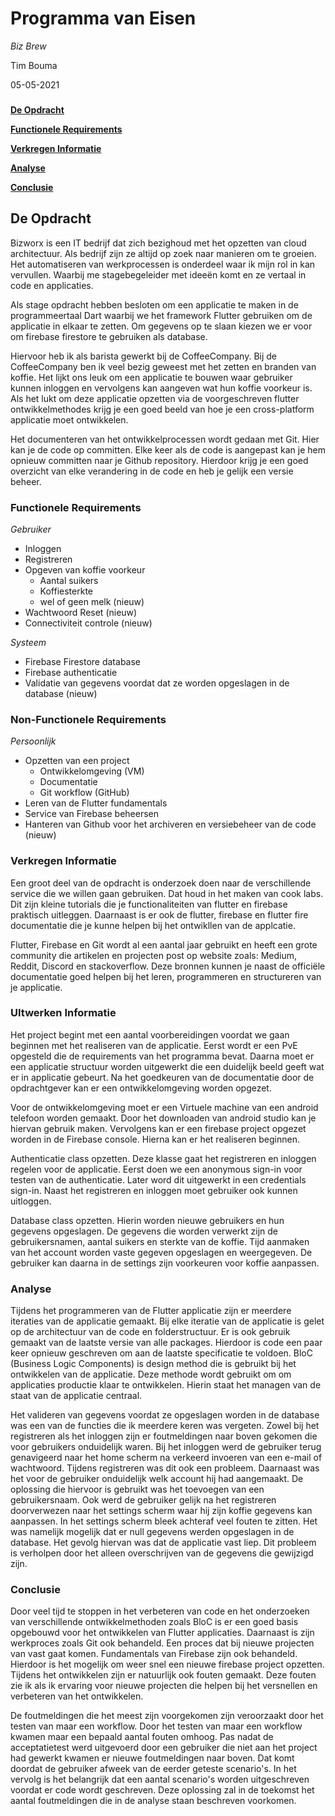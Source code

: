 # **Programma van Eisen**

_Biz Brew_

Tim Bouma

05-05-2021



###

**[De Opdracht](#_4ksmpuwq7wsj)**

**[Functionele Requirements](#_hutbsa91lnkb)**

**[Verkregen Informatie](#_amo7h93l7bpz)**

**[Analyse](#_bqzha59ilid)**

**[Conclusie](#_raqp7uxlu08c)**



## De Opdracht

Bizworx is een IT bedrijf dat zich bezighoud met het opzetten van cloud architectuur. Als bedrijf zijn ze altijd op zoek naar manieren om te groeien. Het automatiseren van werkprocessen is onderdeel waar ik mijn rol in kan vervullen. Waarbij me stagebegeleider met ideeën komt en ze vertaal in code en applicaties.

Als stage opdracht hebben besloten om een applicatie te maken in de programmeertaal Dart waarbij we het framework Flutter gebruiken om de applicatie in elkaar te zetten. Om gegevens op te slaan kiezen we er voor om firebase firestore te gebruiken als database.

Hiervoor heb ik als barista gewerkt bij de CoffeeCompany. Bij de CoffeeCompany ben ik veel bezig geweest met het zetten en branden van koffie. Het lijkt ons leuk om een applicatie te bouwen waar gebruiker kunnen inloggen en vervolgens kan aangeven wat hun koffie voorkeur is. Als het lukt om deze applicatie opzetten via de voorgeschreven flutter ontwikkelmethodes krijg je een goed beeld van hoe je een cross-platform applicatie moet ontwikkelen.

Het documenteren van het ontwikkelprocessen wordt gedaan met Git. Hier kan je de code op committen. Elke keer als de code is aangepast kan je hem opnieuw committen naar je Github repository. Hierdoor krijg je een goed overzicht van elke verandering in de code en heb je gelijk een versie beheer.

### Functionele Requirements

_Gebruiker_

- Inloggen
- Registreren
- Opgeven van koffie voorkeur
  - Aantal suikers
  - Koffiesterkte
  - wel of geen melk (nieuw)
- Wachtwoord Reset (nieuw)
- Connectiviteit controle (nieuw)

_Systeem_

- Firebase Firestore database
- Firebase authenticatie
- Validatie van gegevens voordat dat ze worden opgeslagen in de database (nieuw)

### Non-Functionele Requirements

_Persoonlijk_

- Opzetten van een project
  - Ontwikkelomgeving (VM)
  - Documentatie
  - Git workflow (GitHub)
- Leren van de Flutter fundamentals
- Service van Firebase beheersen
- Hanteren van Github voor het archiveren en versiebeheer van de code (nieuw)

### Verkregen Informatie

Een groot deel van de opdracht is onderzoek doen naar de verschillende service die we willen gaan gebruiken. Dat houd in het maken van cook labs. Dit zijn kleine tutorials die je functionaliteiten van flutter en firebase praktisch uitleggen. Daarnaast is er ook de flutter, firebase en flutter fire documentatie die je kunne helpen bij het ontwikllen van de applcatie.

Flutter, Firebase en Git wordt al een aantal jaar gebruikt en heeft een grote community die artikelen en projecten post op website zoals: Medium, Reddit, Discord en stackoverflow. Deze bronnen kunnen je naast de officiële documentatie goed helpen bij het leren, programmeren en structureren van je applicatie.

### UItwerken Informatie

Het project begint met een aantal voorbereidingen voordat we gaan beginnen met het realiseren van de applicatie. Eerst wordt er een PvE opgesteld die de requirements van het programma bevat. Daarna moet er een applicatie structuur worden uitgewerkt die een duidelijk beeld geeft wat er in applicatie gebeurt. Na het goedkeuren van de documentatie door de opdrachtgever kan er een ontwikkelomgeving worden opgezet.

Voor de ontwikkelomgeving moet er een Virtuele machine van een android telefoon worden gemaakt. Door het downloaden van android studio kan je hiervan gebruik maken. Vervolgens kan er een firebase project opgezet worden in de Firebase console. Hierna kan er het realiseren beginnen.


Authenticatie class opzetten. Deze klasse gaat het registreren en inloggen regelen voor de applicatie. Eerst doen we een anonymous sign-in voor testen van de authenticatie. Later word dit uitgewerkt in een credentials sign-in. Naast het registreren en inloggen moet gebruiker ook kunnen uitloggen.

Database class opzetten. Hierin worden nieuwe gebruikers en hun gegevens opgeslagen. De gegevens die worden verwerkt zijn de gebruikersnamen, aantal suikers en sterkte van de koffie. Tijd aanmaken van het account worden vaste gegeven opgeslagen en weergegeven. De gebruiker kan daarna in de settings zijn voorkeuren voor koffie aanpassen.

### Analyse

Tijdens het programmeren van de Flutter applicatie zijn er meerdere iteraties van de applicatie gemaakt. Bij elke iteratie van de applicatie is gelet op de architectuur van de code en folderstructuur. Er is ook gebruik gemaakt van de laatste versie van alle packages. Hierdoor is code een paar keer opnieuw geschreven om aan de laatste specificatie te voldoen. BloC (Business Logic Components) is design method die is gebruikt bij het ontwikkelen van de applicatie. Deze methode wordt gebruikt om om applicaties productie klaar te ontwikkelen. Hierin staat het managen van de staat van de applicatie centraal.

Het valideren van gegevens voordat ze opgeslagen worden in de database was een van de functies die ik meerdere keren was vergeten. Zowel bij het registreren als het inloggen zijn er foutmeldingen naar boven gekomen die voor gebruikers onduidelijk waren. Bij het inloggen werd de gebruiker terug genavigeerd naar het home scherm na verkeerd invoeren van een e-mail of wachtwoord. Tijdens registreren was dit ook een probleem. Daarnaast was het voor de gebruiker onduidelijk welk account hij had aangemaakt. De oplossing die hiervoor is gebruikt was het toevoegen van een gebruikersnaam. Ook werd de gebruiker gelijk na het registreren doorverwezen naar het settings scherm waar hij zijn koffie gegevens kan aanpassen. In het settings scherm bleek achteraf veel fouten te zitten. Het was namelijk mogelijk dat er null gegevens werden opgeslagen in de database. Het gevolg hiervan was dat de applicatie vast liep. Dit probleem is verholpen door het alleen overschrijven van de gegevens die gewijzigd zijn.

### Conclusie

Door veel tijd te stoppen in het verbeteren van code en het onderzoeken van verschillende ontwikkelmethoden zoals BloC is er een goed basis opgebouwd voor het ontwikkelen van Flutter applicaties. Daarnaast is zijn werkproces zoals Git ook behandeld. Een proces dat bij nieuwe projecten van vast gaat komen. Fundamentals van Firebase zijn ook behandeld. Hierdoor is het mogelijk om weer snel een nieuwe firebase project opzetten. Tijdens het ontwikkelen zijn er natuurlijk ook fouten gemaakt. Deze fouten zie ik als ik ervaring voor nieuwe projecten die helpen bij het versnellen en verbeteren van het ontwikkelen.

De foutmeldingen die het meest zijn voorgekomen zijn veroorzaakt door het testen van maar een workflow. Door het testen van maar een workflow kwamen maar een bepaald aantal fouten omhoog. Pas nadat de acceptatietest werd uitgevoerd door een gebruiker die niet aan het project had gewerkt kwamen er nieuwe foutmeldingen naar boven. Dat komt doordat de gebruiker afweek van de eerder geteste scenario&#39;s. In het vervolg is het belangrijk dat een aantal scenario&#39;s worden uitgeschreven voordat er code wordt geschreven. Deze oplossing zal in de toekomst het aantal foutmeldingen die in de analyse staan beschreven voorkomen.